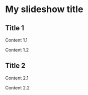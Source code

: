 # My slideshow title



## Title 1


Content 1.1


Content 1.2



## Title 2


Content 2.1


Content 2.2